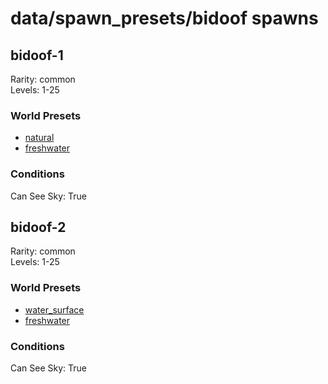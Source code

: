 # data/spawn_presets/bidoof spawns  
  
## bidoof-1  
Rarity: common  
Levels: 1-25  
  
### World Presets  
* [natural](/data/world_presets/natural.md)  
* [freshwater](/data/world_presets/freshwater.md)  
  
### Conditions  
Can See Sky: True  
  
## bidoof-2  
Rarity: common  
Levels: 1-25  
  
### World Presets  
* [water_surface](/data/world_presets/water_surface.md)  
* [freshwater](/data/world_presets/freshwater.md)  
  
### Conditions  
Can See Sky: True  
